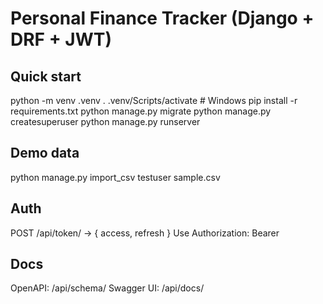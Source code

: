 # Personal Finance Tracker (Django + DRF + JWT)

## Quick start
python -m venv .venv
. .venv/Scripts/activate   # Windows
pip install -r requirements.txt
python manage.py migrate
python manage.py createsuperuser
python manage.py runserver

## Demo data
python manage.py import_csv testuser sample.csv

## Auth
POST /api/token/ -> { access, refresh }
Use Authorization: Bearer <access>

## Docs
OpenAPI: /api/schema/
Swagger UI: /api/docs/
